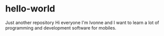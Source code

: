 # hello-world
Just another repository
Hi everyone I'm Ivonne and I want to learn a lot of programming and development software for mobiles. 
